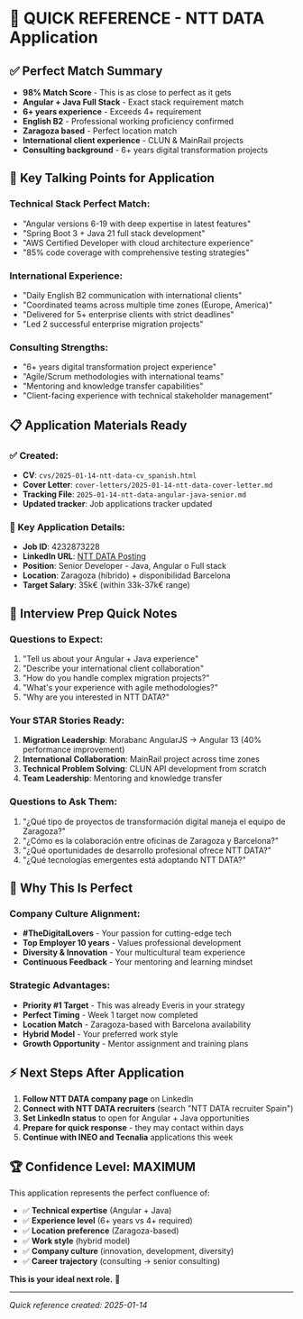 # 🎯 QUICK REFERENCE - NTT DATA Application

## ✅ Perfect Match Summary
- **98% Match Score** - This is as close to perfect as it gets
- **Angular + Java Full Stack** - Exact stack requirement match
- **6+ years experience** - Exceeds 4+ requirement  
- **English B2** - Professional working proficiency confirmed
- **Zaragoza based** - Perfect location match
- **International client experience** - CLUN & MainRail projects
- **Consulting background** - 6+ years digital transformation projects

## 🔑 Key Talking Points for Application

### Technical Stack Perfect Match:
- "Angular versions 6-19 with deep expertise in latest features"
- "Spring Boot 3 + Java 21 full stack development"
- "AWS Certified Developer with cloud architecture experience"
- "85% code coverage with comprehensive testing strategies"

### International Experience:
- "Daily English B2 communication with international clients"
- "Coordinated teams across multiple time zones (Europe, America)"
- "Delivered for 5+ enterprise clients with strict deadlines"
- "Led 2 successful enterprise migration projects"

### Consulting Strengths:
- "6+ years digital transformation project experience"
- "Agile/Scrum methodologies with international teams"
- "Mentoring and knowledge transfer capabilities"
- "Client-facing experience with technical stakeholder management"

## 📋 Application Materials Ready

### ✅ Created:
- **CV**: `cvs/2025-01-14-ntt-data-cv_spanish.html`
- **Cover Letter**: `cover-letters/2025-01-14-ntt-data-cover-letter.md`
- **Tracking File**: `2025-01-14-ntt-data-angular-java-senior.md`
- **Updated tracker**: Job applications tracker updated

### 📝 Key Application Details:
- **Job ID**: 4232873228
- **LinkedIn URL**: [NTT DATA Posting](https://www.linkedin.com/jobs/search/?currentJobId=4232873228)
- **Position**: Senior Developer - Java, Angular o Full stack
- **Location**: Zaragoza (híbrido) + disponibilidad Barcelona
- **Target Salary**: 35k€ (within 33k-37k€ range)

## 🎤 Interview Prep Quick Notes

### Questions to Expect:
1. "Tell us about your Angular + Java experience"
2. "Describe your international client collaboration"
3. "How do you handle complex migration projects?"
4. "What's your experience with agile methodologies?"
5. "Why are you interested in NTT DATA?"

### Your STAR Stories Ready:
1. **Migration Leadership**: Morabanc AngularJS → Angular 13 (40% performance improvement)
2. **International Collaboration**: MainRail project across time zones
3. **Technical Problem Solving**: CLUN API development from scratch
4. **Team Leadership**: Mentoring and knowledge transfer

### Questions to Ask Them:
1. "¿Qué tipo de proyectos de transformación digital maneja el equipo de Zaragoza?"
2. "¿Cómo es la colaboración entre oficinas de Zaragoza y Barcelona?"
3. "¿Qué oportunidades de desarrollo profesional ofrece NTT DATA?"
4. "¿Qué tecnologías emergentes está adoptando NTT DATA?"

## 🎯 Why This Is Perfect

### Company Culture Alignment:
- **#TheDigitalLovers** - Your passion for cutting-edge tech
- **Top Employer 10 years** - Values professional development
- **Diversity & Innovation** - Your multicultural team experience
- **Continuous Feedback** - Your mentoring and learning mindset

### Strategic Advantages:
- **Priority #1 Target** - This was already Everis in your strategy
- **Perfect Timing** - Week 1 target now completed
- **Location Match** - Zaragoza-based with Barcelona availability
- **Hybrid Model** - Your preferred work style
- **Growth Opportunity** - Mentor assignment and training plans

## ⚡ Next Steps After Application

1. **Follow NTT DATA company page** on LinkedIn
2. **Connect with NTT DATA recruiters** (search "NTT DATA recruiter Spain")
3. **Set LinkedIn status** to open for Angular + Java opportunities
4. **Prepare for quick response** - they may contact within days
5. **Continue with INEO and Tecnalia** applications this week

## 🏆 Confidence Level: MAXIMUM

This application represents the perfect confluence of:
- ✅ **Technical expertise** (Angular + Java)
- ✅ **Experience level** (6+ years vs 4+ required)
- ✅ **Location preference** (Zaragoza-based)
- ✅ **Work style** (hybrid model)
- ✅ **Company culture** (innovation, development, diversity)
- ✅ **Career trajectory** (consulting → senior consulting)

**This is your ideal next role.** 🎯

---
*Quick reference created: 2025-01-14* 